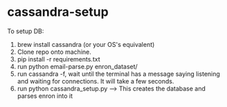 # cassandra-setup

To setup DB: 
1. brew install cassandra (or your OS's equivalent)
2. Clone repo onto machine.
3. pip install -r requirements.txt
4. run python email-parse.py enron_dataset/
5. run cassandra -f, wait until the terminal has a message saying listening and waiting for connections. It will take a few seconds.
6. run python cassandra_setup.py --> This creates the database and parses enron into it

